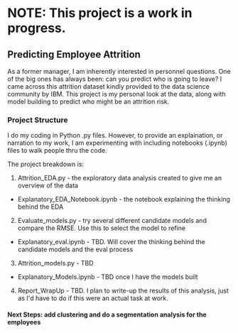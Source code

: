 # NOTE: This project is a work in progress.
## Predicting Employee Attrition

As a former manager, I am inherently interested in personnel questions.  One of the big ones has always been: can you predict who is going to leave?  I came across this attrition dataset kindly provided to the data science community by IBM.  This project is my personal look at the data, along with model building to predict who might be an attrition risk.

### Project Structure
I do my coding in Python .py files.  However, to provide an explaination, or narration to my work, I am experimenting with including notebooks (.ipynb) files to walk people thru the code.  

The project breakdown is:
1) Attrition_EDA.py - the exploratory data analysis created to give me an overview of the data
  * Explanatory_EDA_Notebook.ipynb - the notebook explaining the thinking behind the EDA
2) Evaluate_models.py - try several different candidate models and compare the RMSE.  Use this to select the model to refine
  * Explanatory_eval.ipynb - TBD.  Will cover the thinking behind the candidate models and the eval process
3) Attrition_models.py - TBD 
  * Explanatory_Models.ipynb - TBD once I have the models built
4) Report_WrapUp - TBD.  I plan to write-up the results of this analysis, just as I'd have to do if this were an actual task at work.

#### Next Steps: add clustering and do a segmentation analysis for the employees
